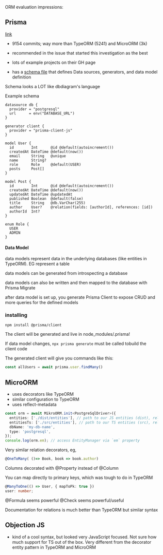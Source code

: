 ORM evaluation impressions:

## Prisma

[link](https://github.com/prisma)

- 9154 commits; way more than TypeORM (5241) and MicroORM (3k)
- recommended in the issue that started this investigation as the best
- lots of example projects on their GH page

- has a [schema file](https://www.prisma.io/docs/concepts/components/prisma-schema) that defines Data sources, generators, and data model definition

Schema looks a LOT like dbdiagram's language

Example schema

```prisma
datasource db {
  provider = "postgresql"
  url      = env("DATABASE_URL")
}

generator client {
  provider = "prisma-client-js"
}

model User {
  id        Int      @id @default(autoincrement())
  createdAt DateTime @default(now())
  email     String   @unique
  name      String?
  role      Role     @default(USER)
  posts     Post[]
}

model Post {
  id        Int      @id @default(autoincrement())
  createdAt DateTime @default(now())
  updatedAt DateTime @updatedAt
  published Boolean  @default(false)
  title     String   @db.VarChar(255)
  author    User?    @relation(fields: [authorId], references: [id])
  authorId  Int?
}

enum Role {
  USER
  ADMIN
}
```

#### Data Model

data models represent data in the underlying databases (like entities in TypeORM). EG represent a table

data models can be generated from introspecting a database

data models can also be written and then mapped to the database with Prisma Migrate

after data model is set up, you generate Prisma Client to expose CRUD and more queries for the defined models 


### installing

`npm install @prisma/client`

The client will be generated and live in node_modules/.prisma!

If data model changes, `npx prisma generate` must be called tobuild the client code

The generated client will give you commands like this:

```ts
const allUsers = await prisma.user.findMany()
```







## MicroORM

- uses decorators like TypeORM
- similar configuration to TypeORM
- uses reflect-metadata

```ts
const orm = await MikroORM.init<PostgreSqlDriver>({
  entities: ['./dist/entities'], // path to our JS entities (dist), relative to `baseDir`
  entitiesTs: ['./src/entities'], // path to our TS entities (src), relative to `baseDir`
  dbName: 'my-db-name',
  type: 'postgresql',
});
console.log(orm.em); // access EntityManager via `em` property
```

Very similar relation decorators, eg, 
```ts
@OneToMany( ()=> Book, book => book.author)
```

Columns decorated with @Property instead of @Column

You can map directly to primary keys, which was tough to do in TypeORM

```ts
@ManyToOne(() => User, { mapToPk: true })
user: number;
```

@Formula seems powerful
@Check seems powerful/useful

Documentation for relations is much better than TypeORM but similar syntax


## Objection JS

- kind of a cool syntax, but looked very JavaScript focused. Not sure how much support for TS out of the box. Very different from the decorator entity pattern in TypeORM and MicroORM



